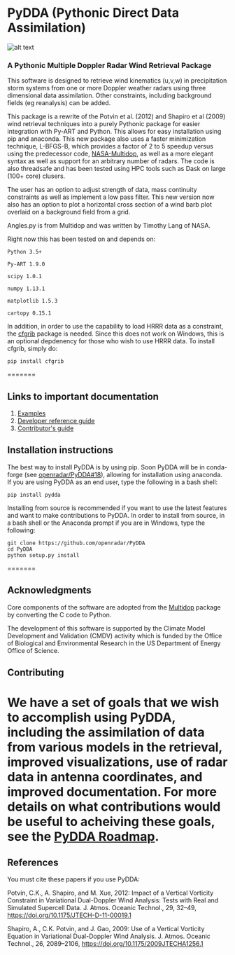 # PyDDA (Pythonic Direct Data Assimilation)
![alt text](https://github.com/openradar/PyDDA/blob/pydda_devel/pydda%20logo.png "Logo Title Text 1")

### A Pythonic Multiple Doppler Radar Wind Retrieval Package

This software is designed to retrieve wind kinematics (u,v,w) in precipitation storm systems from
 one or more Doppler weather radars using three dimensional data assimilation. Other constraints, including 
 background fields (eg reanalysis) can be added. 

This package is a rewrite of the Potvin et al. (2012) and Shapiro et al (2009) wind retrieval techniques into a purely
 Pythonic package for easier integration with Py-ART and Python. This allows for easy installation using pip and anaconda.
 This new package also uses a faster minimization technique, L-BFGS-B, which provides a factor of 2 to 5 speedup versus 
 using the predecessor code, [NASA-Multidop](https://github.com/nasa/MultiDop), as well as a more elegant syntax 
 as well as support for an arbitrary number of radars. The code is also threadsafe and has been tested using 
 HPC tools such as Dask on large (100+ core) clusers. 


The user has an option to adjust strength of data, mass continuity constraints as well as implement a low pass filter. 
This new version now also has an option to plot a horizontal cross section of a wind barb plot overlaid on a background 
field from a grid. 

Angles.py is from Multidop and was written by Timothy Lang of NASA.

Right now this has been tested on and depends on:

    Python 3.5+

    Py-ART 1.9.0
    
    scipy 1.0.1
    
    numpy 1.13.1
    
    matplotlib 1.5.3
    
    cartopy 0.15.1
    
In addition, in order to use the capability to load HRRR data as a constraint, the [cfgrib](https://github.com/ecmwf/cfgrib) package is needed. Since this does not work on Windows, this is an optional depdenency for those who wish to use HRRR data. To install cfgrib, simply do:

    pip install cfgrib
    
=======
## Links to important documentation

1. [Examples](http://openradarscience.org/PyDDA/source/auto_examples/plot_examples.html)
2. [Developer reference guide](http://openradarscience.org/PyDDA/dev_reference/index.html)
3. [Contributor's guide](https://openradarscience.org/PyDDA/contributors_guide/index.html)


## Installation instructions
The best way to install PyDDA is by using pip. Soon PyDDA will be in conda-forge (see [openradar/PyDDA#18](https://github.com/openradar/PyDDA/issues/18)), allowing for installation using anaconda. 
If you are using PyDDA as an end user, type the following in a bash shell:

```
pip install pydda
```

Installing from source is recommended if you want to use the latest features and want to make contributions to PyDDA. In 
order to install from source, in a bash shell or the Anaconda prompt if you are in Windows, type the following:
```
git clone https://github.com/openradar/PyDDA
cd PyDDA
python setup.py install
```

=======
## Acknowledgments
Core components of the software are adopted from the [Multidop](https://github.com/nasa/MultiDop) package by converting the C code to Python. 

The development of this software is supported by the Climate Model Development and Validation (CMDV) activity which is funded by the Office of Biological and Environmental Research in the US Department of Energy Office of Science.

## Contributing

We have a set of goals that we wish to accomplish using PyDDA, including the assimilation of data from various models in the retrieval,
improved visualizations, use of radar data in antenna coordinates, and improved documentation. For more details on what contributions
would be useful to acheiving these goals, see the [PyDDA Roadmap](https://github.com/openradar/ROADMAP.md).
=======

## References
You must cite these papers if you use PyDDA:

Potvin, C.K., A. Shapiro, and M. Xue, 2012: Impact of a Vertical Vorticity Constraint in Variational Dual-Doppler Wind Analysis: Tests with Real and Simulated Supercell Data. J. Atmos. Oceanic Technol., 29, 32–49, https://doi.org/10.1175/JTECH-D-11-00019.1

Shapiro, A., C.K. Potvin, and J. Gao, 2009: Use of a Vertical Vorticity Equation in Variational Dual-Doppler Wind Analysis. J. Atmos. Oceanic Technol., 26, 2089–2106, https://doi.org/10.1175/2009JTECHA1256.1
